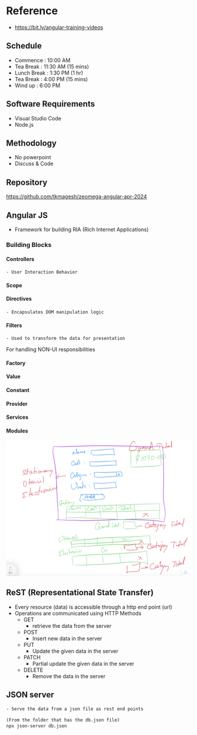 # Reference
- https://bit.ly/angular-training-videos

## Schedule
- Commence      : 10:00 AM 
- Tea Break     : 11:30 AM (15 mins)
- Lunch Break   : 1:30 PM (1 hr)
- Tea Break     : 4:00 PM (15 mins)
- Wind up       : 6:00 PM

## Software Requirements
- Visual Studio Code
- Node.js

## Methodology
- No powerpoint
- Discuss & Code

## Repository
https://github.com/tkmagesh/zeomega-angular-apr-2024

## Angular JS
- Framework for building RIA (Rich Internet Applications)

### Building Blocks

#### Controllers
    - User Interaction Behavior

#### Scope
    

#### Directives
    - Encapsulates DOM manipulation logic

#### Filters
    - Used to transform the data for presentation

For handling NON-UI responsibilities
#### Factory
#### Value
#### Constant
#### Provider
#### Services

#### Modules

![image](./images/products-assignment.png)

## ReST (Representational State Transfer)
- Every resource (data) is accessible through a http end point (url)
- Operations are communicated using HTTP Methods
    - GET
        - retrieve the data from the server
    - POST
        - Insert new data in the server
    - PUT
        - Update the given data in the server
    - PATCH
        - Partial update the given data in the server
    - DELETE
        - Remove the data in the server

## JSON server
    - Serve the data from a json file as rest end points

```
(From the folder that has the db.json file)
npx json-server db.json
```